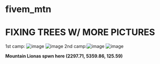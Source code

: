 # fivem_mtn
<h1>FIXING TREES W/ MORE PICTURES</h1>

1st camp: ![image](https://user-images.githubusercontent.com/39818457/185444705-ec152e8d-7991-442d-8d8a-70f77f659bdb.png) ![image](https://user-images.githubusercontent.com/39818457/185445052-b90e7c0a-01a2-4b96-9a25-4491f108ae7a.png)
2nd camp:![image](https://i.imgur.com/CITniVT.jpeg)   ![image](https://i.imgur.com/coFPkyK.png)

<b>Mountain Lionas spwn here (2297.71, 5359.86, 125.59)</b>

